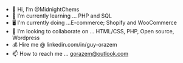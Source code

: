 - 👋 Hi, I’m @MidnightChems
- 🌱 I’m currently learning ... PHP and SQL
-  :desktop_computer: I'm currently doing ...E-commerce; Shopify and WooCommerce
- 💞️ I’m looking to collaborate on ... HTML/CSS, PHP, Open source, Wordpress
- :moneybag: Hire me @ linkedin.com/in/guy-orazem
- 📫 How to reach me ... gorazem@outlook.com

<!---
MidnightChems/MidnightChems is a ✨ special ✨ repository because its `README.md` (this file) appears on your GitHub profile.
You can click the Preview link to take a look at your changes.
--->
